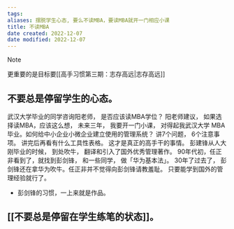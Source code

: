 ```yaml
---
tags: 
aliases: 摆脱学生心态, 要么不读MBA，要读MBA就开一门相应小课
title: 不读MBA
date created: 2022-12-07
date modified: 2022-12-07
---
```


> [!NOTE]
> 更重要的是目标要[[高手习惯第三期：志存高远|志存高远]]

## 不要总是停留学生的心态。

武汉大学毕业的同学咨询阳老师， 是否应该读MBA学位？
阳老师建议， 如果选择读MBA，应该这么想， 未来三年， 我要开一门小课， 对得起我武汉大学 MBA毕业。如何给中小企业小微企业建立使用的管理系统？ 讲7个问题， 6个注意事项。 讲完后再看有什么工具性表格。 这才是真正的高手干的事情。
彭建锋从人大刚毕业的时候， 到处吹牛， 翻译和引入了国外优秀管理著作。 90年代初，任正非看到了，就找到彭剑锋， 和一些同学， 做「华为基本法」。 30年了过去了， 彭剑锋还在拿华为吹牛。任正非并不觉得向彭剑锋请教羞耻。 只要能学到国外的管理经验就行了。
- 彭剑锋的习惯，一上来就是作品。

## [[不要总是停留在学生练笔的状态]]。 
